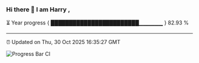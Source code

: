 ### Hi there 👋 I am Harry , 

⏳ Year progress { ████████████████████████▁▁▁▁▁▁ } 82.93 %

---

⏰ Updated on Thu, 30 Oct 2025 16:35:27 GMT

![Progress Bar CI](https://github.com/duykhang68/duykhang68/workflows/Progress%20Bar%20CI/badge.svg)
